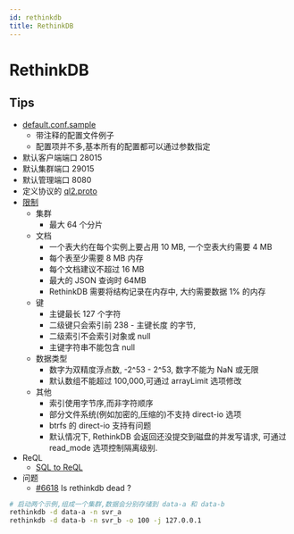 ```yaml
---
id: rethinkdb
title: RethinkDB
---
```


# RethinkDB

## Tips
* [default.conf.sample](https://github.com/rethinkdb/rethinkdb/blob/next/packaging/assets/config/default.conf.sample)
  * 带注释的配置文件例子
  * 配置项并不多,基本所有的配置都可以通过参数指定
* 默认客户端端口 28015
* 默认集群端口 29015
* 默认管理端口 8080
* 定义协议的 [ql2.proto](https://github.com/rethinkdb/rethinkdb/blob/next/src/rdb_protocol/ql2.proto)
* [限制](https://rethinkdb.com/limitations/)
  * 集群
    * 最大 64 个分片
  * 文档
    * 一个表大约在每个实例上要占用 10 MB, 一个空表大约需要 4 MB
    * 每个表至少需要 8 MB 内存
    * 每个文档建议不超过 16 MB
    * 最大的 JSON 查询时 64MB
    * RethinkDB 需要将结构记录在内存中, 大约需要数据 1% 的内存
  * 键
    * 主键最长 127 个字符
    * 二级键只会索引前 238 - 主键长度 的字节,
    * 二级索引不会索引对象或 null
    * 主键字符串不能包含 null
  * 数据类型
    * 数字为双精度浮点数, -2^53 - 2^53, 数字不能为 NaN 或无限
    * 默认数组不能超过 100,000,可通过 arrayLimit 选项修改
  * 其他
    * 索引使用字节序,而非字符顺序
    * 部分文件系统(例如加密的,压缩的)不支持 direct-io 选项
    * btrfs 的 direct-io 支持有问题
    * 默认情况下, RethinkDB 会返回还没提交到磁盘的并发写请求, 可通过 read_mode 选项控制隔离级别.
* ReQL
  * [SQL to ReQL](https://rethinkdb.com/docs/sql-to-reql/javascript/)
* 问题
  * [#6618](https://github.com/rethinkdb/rethinkdb/issues/6618) Is rethinkdb dead ?

```bash
# 启动两个示例,组成一个集群,数据会分别存储到 data-a 和 data-b
rethinkdb -d data-a -n svr_a
rethinkdb -d data-b -n svr_b -o 100 -j 127.0.0.1
```